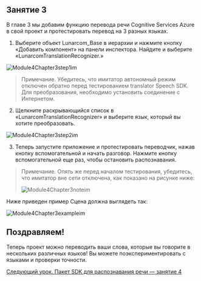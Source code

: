 ## <a name="lesson-3"></a>Занятие 3

В главе 3 мы добавим функцию перевода речи Cognitive Services Azure в свой проект и протестировать перевод на 3 разных языках. 

1. Выберите объект Lunarcom_Base в иерархии и нажмите кнопку «Добавить компонент» на панели инспектора. Найдите и выберите «LunarcomTranslationRecognizer.»

![Module4Chapter3step1im](images/module4chapter3step1im.PNG)

> Примечание. Убедитесь, что имитатор автономный режим отключен обратно перед тестированием translator Speech SDK. Для преобразования, необходимо установить соединение с Интернетом. 

2. Щелкните раскрывающийся список в «LunarcomTranslationRecognizer» и выберите язык, который вы хотите преобразовать.

![Module4Chapter3step2im](images/module4chapter3step2im.PNG)

3. Теперь запустите приложение и протестировать переводчик, нажав кнопку вспомогательной и начать разговор. Нажмите кнопку вспомогательной еще раз, чтобы остановить распознавания. 

> Примечание. Опять же перед началом тестирования, убедитесь, что имитатор вне сети отключена, как показано на рисунке ниже:
>
> ![Module4Chapter3noteim](images/module4chapter3noteim.PNG)

Ниже приведен пример Сцена должна выглядеть так:

![Module4Chapter3exampleim](images/module4chapter3exampleim.PNG)

## <a name="congratulations"></a>Поздравляем!

Теперь проект можно переводить ваши слова, которые вы говорите в нескольких различных языков! Вы можете поэкспериментировать с языками и проверки точности. 

[Следующий урок. Пакет SDK для распознавания речи — занятие 4](placeholderlink)

